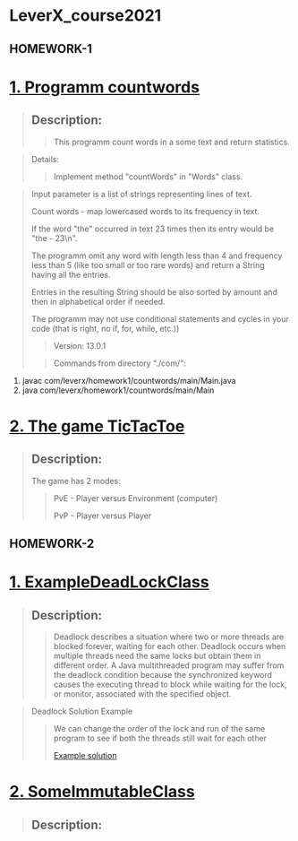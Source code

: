 # LeverX_course2021

## HOMEWORK-1

# [1. Programm countwords](https://github.com/lipik75/LeverX_course2021/tree/master/src/main/java/com/leverx/homework1/countwords)

> ## Description:
>>This programm count words in a some text and return statistics.

>Details:
>>Implement  method "countWords" in "Words" class.

>Input parameter is a list of strings representing lines of text.
>
>Count words - map lowercased words to its frequency in text.
>
>If the word "the" occurred in text 23 times then its entry would be "the - 23\n".
>
>The programm omit any word with length less than 4 and frequency less than 5 (like too small or too rare words) and return a String having all the entries.
>
>Entries in the resulting String should be also sorted by amount and then in alphabetical order if needed.
>
>The programm may not use conditional statements and cycles in your code (that is right, no if, for, while, etc.))
>
>>Version: 13.0.1
>
>>Commands from directory "./com/":
1) javac com/leverx/homework1/countwords/main/Main.java
2) java com/leverx/homework1/countwords/main/Main



# [2. The game TicTacToe](https://github.com/lipik75/LeverX_course2021/tree/master/src/main/java/com/leverx/homework1/game)
> ## Description:
> 
>The game has 2 modes:
>>
>>PvE - Player versus Environment (computer)
>>
>>PvP - Player versus Player
>>



## HOMEWORK-2

# [1. ExampleDeadLockClass](https://github.com/lipik75/LeverX_course2021/blob/master/src/main/java/com/leverx/homework2/deadlock/ExampleDeadLockClass.java)
>## Description:
>>Deadlock describes a situation where two or more threads are blocked forever, waiting for each other. 
>>Deadlock occurs when multiple threads need the same locks but obtain them in different order. 
>>A Java multithreaded program may suffer from the deadlock condition because the synchronized keyword causes the executing thread to block while waiting for the lock, or monitor, associated with the specified object.

> Deadlock Solution Example
>> We can change the order of the lock and run of the same program to see if both the threads still wait for each other
>> 
>> [Example solution](https://github.com/lipik75/LeverX_course2021/blob/master/src/main/java/com/leverx/homework2/deadlock/SolutionForDeadLock.java)
>> 

# [2. SomeImmutableClass](https://github.com/lipik75/LeverX_course2021/blob/master/src/main/java/com/leverx/homework2/immutable/SomeImmutableClass.java)
>## Description:
>
